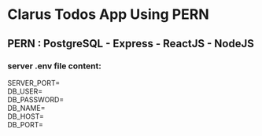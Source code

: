 # Clarus Todos App Using PERN

## PERN : PostgreSQL - Express - ReactJS - NodeJS

### server .env file content:

SERVER_PORT=  
DB_USER=  
DB_PASSWORD=  
DB_NAME=  
DB_HOST=  
DB_PORT=
